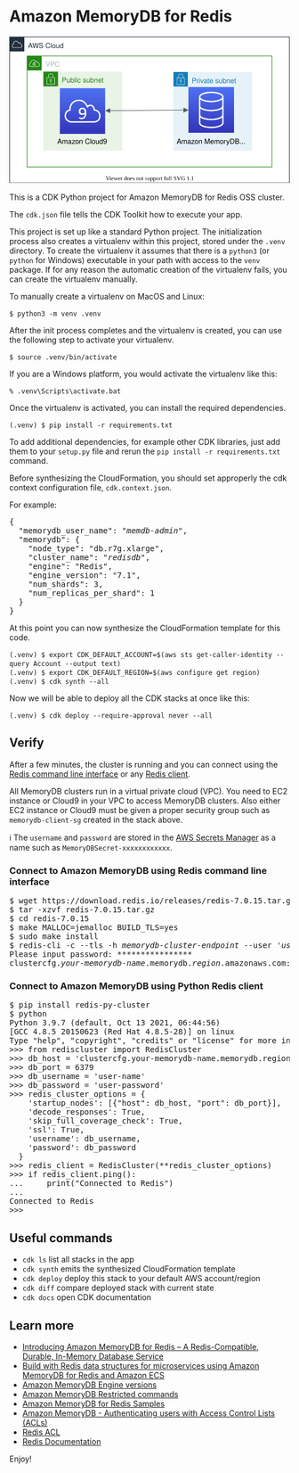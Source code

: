 
# Amazon MemoryDB for Redis

![amazon-memorydb-for-redis](./amazon-memorydb.svg)

This is a CDK Python project for Amazon MemoryDB for Redis OSS cluster.

The `cdk.json` file tells the CDK Toolkit how to execute your app.

This project is set up like a standard Python project.  The initialization
process also creates a virtualenv within this project, stored under the `.venv`
directory.  To create the virtualenv it assumes that there is a `python3`
(or `python` for Windows) executable in your path with access to the `venv`
package. If for any reason the automatic creation of the virtualenv fails,
you can create the virtualenv manually.

To manually create a virtualenv on MacOS and Linux:

```
$ python3 -m venv .venv
```

After the init process completes and the virtualenv is created, you can use the following
step to activate your virtualenv.

```
$ source .venv/bin/activate
```

If you are a Windows platform, you would activate the virtualenv like this:

```
% .venv\Scripts\activate.bat
```

Once the virtualenv is activated, you can install the required dependencies.

```
(.venv) $ pip install -r requirements.txt
```

To add additional dependencies, for example other CDK libraries, just add
them to your `setup.py` file and rerun the `pip install -r requirements.txt`
command.

Before synthesizing the CloudFormation, you should set approperly the cdk context configuration file, `cdk.context.json`.

For example:

<pre>
{
  "memorydb_user_name": "<i>memdb-admin</i>",
  "memorydb": {
    "node_type": "db.r7g.xlarge",
    "cluster_name": <i>"redisdb"</i>,
    "engine": "Redis",
    "engine_version": "7.1",
    "num_shards": 3,
    "num_replicas_per_shard": 1
  }
}
</pre>

At this point you can now synthesize the CloudFormation template for this code.

```
(.venv) $ export CDK_DEFAULT_ACCOUNT=$(aws sts get-caller-identity --query Account --output text)
(.venv) $ export CDK_DEFAULT_REGION=$(aws configure get region)
(.venv) $ cdk synth --all
```

Now we will be able to deploy all the CDK stacks at once like this:

```
(.venv) $ cdk deploy --require-approval never --all
```

## Verify

After a few minutes, the cluster is running and you can connect using the [Redis command line interface](https://redis.io/topics/rediscli) or any [Redis client](https://redis.io/clients).

All MemoryDB clusters run in a virtual private cloud (VPC). You need to EC2 instance or Cloud9 in your VPC to access MemoryDB clusters. Also either EC2 instance or Cloud9 must be given a proper security group such as `memorydb-client-sg` created in the stack above.

:information_source: The `username` and `password` are stored in the [AWS Secrets Manager](https://console.aws.amazon.com/secretsmanager/listsecrets) as a name such as `MemoryDBSecret-xxxxxxxxxxxx`.


### Connect to Amazon MemoryDB using Redis command line interface

<pre>
$ wget https://download.redis.io/releases/redis-7.0.15.tar.gz
$ tar -xzvf redis-7.0.15.tar.gz
$ cd redis-7.0.15
$ make MALLOC=jemalloc BUILD_TLS=yes
$ sudo make install
$ redis-cli -c --tls -h <i>memorydb-cluster-endpoint</i> --user <i>'user-name'</i> --askpass
Please input password: ****************
clustercfg.<i>your-memorydb-name</i>.memorydb.<i>region</i>.amazonaws.com:6379>
</pre>

### Connect to Amazon MemoryDB using Python Redis client

<pre>
$ pip install redis-py-cluster
$ python
Python 3.9.7 (default, Oct 13 2021, 06:44:56)
[GCC 4.8.5 20150623 (Red Hat 4.8.5-28)] on linux
Type "help", "copyright", "credits" or "license" for more information.
>>> from rediscluster import RedisCluster
>>> db_host = 'clustercfg.your-memorydb-name.memorydb.region.amazonaws.com'
>>> db_port = 6379
>>> db_username = 'user-name'
>>> db_password = 'user-password'
>>> redis_cluster_options = {
    'startup_nodes': [{"host": db_host, "port": db_port}],
    'decode_responses': True,
    'skip_full_coverage_check': True,
    'ssl': True,
    'username': db_username,
    'password': db_password
  }
>>> redis_client = RedisCluster(**redis_cluster_options)
>>> if redis_client.ping():
...     print("Connected to Redis")
...
Connected to Redis
>>>
</pre>

## Useful commands

 * `cdk ls`          list all stacks in the app
 * `cdk synth`       emits the synthesized CloudFormation template
 * `cdk deploy`      deploy this stack to your default AWS account/region
 * `cdk diff`        compare deployed stack with current state
 * `cdk docs`        open CDK documentation

## Learn more

 * [Introducing Amazon MemoryDB for Redis – A Redis-Compatible, Durable, In-Memory Database Service](https://aws.amazon.com/blogs/aws/introducing-amazon-memorydb-for-redis-a-redis-compatible-durable-in-memory-database-service/)
 * [Build with Redis data structures for microservices using Amazon MemoryDB for Redis and Amazon ECS](https://aws.amazon.com/blogs/database/build-with-redis-data-structures-for-microservices-using-amazon-memorydb-for-redis-and-amazon-ecs/)
 * [Amazon MemoryDB Engine versions](https://docs.aws.amazon.com/memorydb/latest/devguide/engine-versions.html)
 * [Amazon MemoryDB Restricted commands](https://docs.aws.amazon.com/memorydb/latest/devguide/restrictedcommands.html)
 * [Amazon MemoryDB for Redis Samples](https://github.com/aws-samples/amazon-memorydb-for-redis-samples)
 * [Amazon MemoryDB - Authenticating users with Access Control Lists (ACLs)](https://docs.aws.amazon.com/memorydb/latest/devguide/clusters.acls.html)
 * [Redis ACL](https://redis.io/topics/acl)
 * [Redis Documentation](https://redis.io/documentation)

Enjoy!
